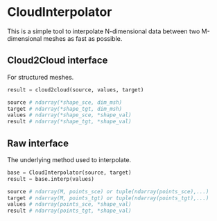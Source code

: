 # CloudInterpolator
This is a simple tool to interpolate N-dimensional data between two M-dimensional meshes as fast as possible.


## Cloud2Cloud interface
For structured meshes.
```py
result = cloud2cloud(source, values, target)

source # ndarray(*shape_sce, dim_msh)
target # ndarray(*shape_tgt, dim_msh)
values # ndarray(*shape_sce, *shape_val)
result # ndarray(*shape_tgt, *shape_val)
```


## Raw interface
The underlying method used to interpolate.
```py
base = CloudInterpolator(source, target)
result = base.interp(values)

source # ndarray(M, points_sce) or tuple(ndarray(points_sce),...)
target # ndarray(M, points_tgt) or tuple(ndarray(points_tgt),...)
values # ndarray(points_sce, *shape_val)
result # ndarray(points_tgt, *shape_val)
```
